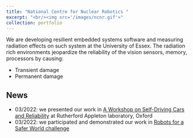```yaml
---
title: "National Centre for Nuclear Robotics "
excerpt: "<br/><img src='/images/ncnr.gif'>"
collection: portfolio
---
```


We are developing resilient embedded systems software and measuring radiation effects on such system at the University of Essex.
The radiation rich environments jeopardize the reliability of the vision sensors, memory, processors by causing:
- Transient damage
- Permanent damage 

## News
- 03/2022: we presented our work in [A Workshop on Self-Driving Cars and Reliability](https://www.isis.stfc.ac.uk/Pages/Workshop%20Programme%202022.pdf) at Rutherford Appleton laboratory, Oxford
- 03/2022: we participated and demonstrated our work in [Robots for a Safer World challenge](https://www.ukri.org/what-we-offer/our-main-funds/industrial-strategy-challenge-fund/future-of-mobility/robots-for-a-safer-world-challenge/) 